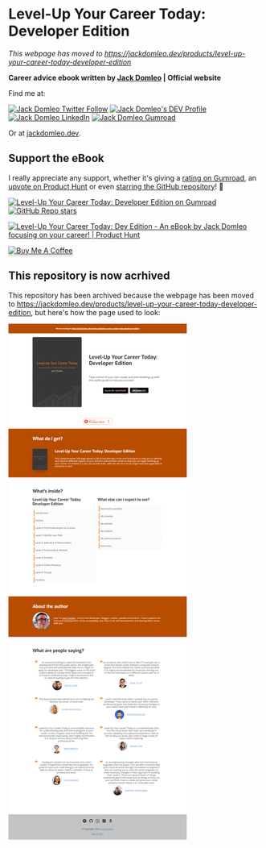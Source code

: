 # Level-Up Your Career Today: Developer Edition

_This webpage has moved to https://jackdomleo.dev/products/level-up-your-career-today-developer-edition_

**Career advice ebook written by [Jack Domleo](https://jackdomleo.dev) | Official website**

Find me at:

[![Jack Domleo Twitter Follow](https://img.shields.io/twitter/follow/jackdomleo7?style=social)](https://twitter.com/intent/follow?screen_name=jackdomleo7)
[![Jack Domleo's DEV Profile](https://img.shields.io/badge/Blog%20on%20DEV.to-Follow-lightgrey?style=social&logo=dev.to)](https://dev.to/jackdomleo7)
[![Jack Domleo LinkedIn](https://img.shields.io/badge/LinkedIn-Connect-blue?style=social&logo=LinkedIn)](https://linkedin.com/in/jackdomleo7)
[![Jack Domleo Gumroad](https://img.shields.io/badge/Gumroad-Follow-red?style=social&logo=gumroad)](https://gumroad.com/in/jackdomleo7)

Or at [jackdomleo.dev](https://jackdomleo.dev).

## Support the eBook

I really appreciate any support, whether it's giving a [rating on Gumroad](https://gumroad.com/l/NQpxh), an [upvote on Product Hunt](https://www.producthunt.com/posts/level-up-your-career-today-dev-edition) or even [starring the GitHub repository](https://github.com/jackdomleo7/levelupyourcareer.today)! 🙏

[![Level-Up Your Career Today: Developer Edition on Gumroad](https://img.shields.io/badge/Gumroad-Rate-red?style=social&logo=gumroad)](https://gumroad.com/l/NQpxh)
[![GitHub Repo stars](https://img.shields.io/github/stars/jackdomleo7/levelupyourcareer.today?style=social)](https://github.com/jackdomleo7/levelupyourcareer.today/stargazers)

<a href="https://www.producthunt.com/posts/level-up-your-career-today-dev-edition?utm_source=badge-featured&utm_medium=badge&utm_souce=badge-level-up-your-career-today-dev-edition" target="_blank"><img src="https://api.producthunt.com/widgets/embed-image/v1/featured.svg?post_id=271450&theme=light" alt="Level-Up Your Career Today: Dev Edition - An eBook by Jack Domleo focusing on your career! | Product Hunt" style="width: 250px; height: 54px;" width="250" height="54" /></a>

<a href="https://www.buymeacoffee.com/jackdomleo7" target="_blank"><img src="https://www.buymeacoffee.com/assets/img/custom_images/orange_img.png" alt="Buy Me A Coffee" style="height: auto;width: 200px !important;box-shadow: 0px 3px 2px 0px rgba(190, 190, 190, 0.5) !important;-webkit-box-shadow: 0px 3px 2px 0px rgba(190, 190, 190, 0.5) !important;"></a>

## This repository is now acrhived

This repository has been archived because the webpage has been moved to https://jackdomleo.dev/products/level-up-your-career-today-developer-edition, but here's how the page used to look:

![Screenshot](./img/screencapture.png)
